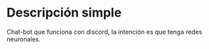 # Descripción simple
Chat-bot  que funciona con discord, la intención es que tenga redes neuronales.
